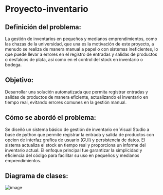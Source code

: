 # Proyecto-inventario

## Definición del problema:
La gestión de inventarios en pequeños y medianos emprendimientos, como las chazas de la universidad, que una es la motivación de este proyecto, a menudo se realiza de manera manual a papel o con sistemas ineficientes, lo que puede llevar a errores en el registro de entradas y salidas de productos o desfalcos de plata, así como en el control del stock en inventario o bodega.

  ## Objetivo: 
  Desarrollar una solución automatizada que permita registrar entradas y salidas de productos de manera eficiente, actualizando el inventario en tiempo real, evitando     errores comunes en la gestión manual.

## Cómo se abordó el problema: 
Se diseñó un sistema básico de gestión de inventario en Visual Studio a base de python que permite registrar la entrada y salida de productos con opcion de interfaz grafica de usuario (GUI) y persistencia de datos. El sistema actualiza el stock en tiempo real y proporciona un informe del inventario actual. El enfoque principal fue garantizar la simplicidad y eficiencia del código para facilitar su uso en pequeños y medianos emprendimientos.


## Diagrama de clases:
![image](https://github.com/user-attachments/assets/7f6f45e6-8875-4f5c-ba68-3b6a90c3d167)
